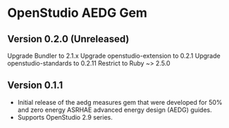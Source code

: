 # OpenStudio AEDG Gem

## Version 0.2.0 (Unreleased)

Upgrade Bundler to 2.1.x
Upgrade openstudio-extension to 0.2.1
Upgrade openstudio-standards to 0.2.11
Restrict to Ruby ~> 2.5.0

## Version 0.1.1

* Initial release of the aedg measures gem that were developed for 50% and zero energy ASRHAE advanced energy design (AEDG) guides.
* Supports OpenStudio 2.9 series. 

